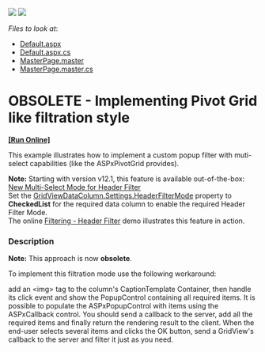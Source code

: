 <!-- default badges list -->
[![](https://img.shields.io/badge/Open_in_DevExpress_Support_Center-FF7200?style=flat-square&logo=DevExpress&logoColor=white)](https://supportcenter.devexpress.com/ticket/details/E214)
[![](https://img.shields.io/badge/📖_How_to_use_DevExpress_Examples-e9f6fc?style=flat-square)](https://docs.devexpress.com/GeneralInformation/403183)
<!-- default badges end -->
<!-- default file list -->
*Files to look at*:

* [Default.aspx](./CS/PivotGridFiltering/Default.aspx)
* [Default.aspx.cs](./CS/PivotGridFiltering/Default.aspx.cs)
* [MasterPage.master](./CS/PivotGridFiltering/MasterPage.master)
* [MasterPage.master.cs](./CS/PivotGridFiltering/MasterPage.master.cs)
<!-- default file list end -->
# OBSOLETE - Implementing Pivot Grid like filtration style
<!-- run online -->
**[[Run Online]](https://codecentral.devexpress.com/e214)**
<!-- run online end -->


<p>This example illustrates how to implement a custom popup filter with muti-select capabilities (like the ASPxPivotGrid provides).</p><p><strong>N</strong><strong>ote:</strong> Starting with version v12.1, this feature is available out-of-the-box:<br />
<a href="http://www.devexpress.com/Subscriptions/DXperience/WhatsNew2012v1/index.xml?page=45"><u>New Multi-Select Mode for Header Filter</u></a><br />
Set the <a href="http://documentation.devexpress.com/#AspNet/DevExpressWebASPxGridViewHeaderFilterModeEnumtopic"><u>GridViewDataColumn.Settings.HeaderFilterMode</u></a> property to <strong>CheckedList</strong> for the required data column to enable the required Header Filter Mode.<br />
The online <a href="http://demos.devexpress.com/ASPxGridViewDemos/Filtering/HeaderFilter.aspx"><u>Filtering - Header Filter</u></a> demo illustrates this feature in action.</p>


<h3>Description</h3>

<p><strong>Note:</strong> This approach is now <strong>obsolete</strong>.</p><p>To implement this filtration mode use the following workaround:</p><p>add an &lt;img&gt; tag to the column&#39;s CaptionTemplate Container, then handle its click event and show the PopupControl containing all required items.  It is possible to populate the ASPxPopupControl with items using the ASPxCallback control.  You should send a callback to the server, add all the required items and finally return the rendering result to the client.  When the end-user selects several items and clicks the OK button, send a GridView&#39;s callback to the server and filter it just as you need.</p>

<br/>


